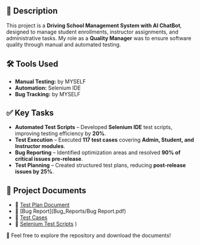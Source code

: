 ## 📌 Description  
This project is a **Driving School Management System with AI ChatBot**, designed to manage student enrollments, instructor assignments, and administrative tasks. My role as a **Quality Manager** was to ensure software quality through manual and automated testing.

## 🛠 Tools Used  
- **Manual Testing:** by MYSELF
- **Automation:** Selenium IDE  
- **Bug Tracking:** by MYSELF 

## ✅ Key Tasks  
- **Automated Test Scripts** – Developed **Selenium IDE** test scripts, improving testing efficiency by **20%**.  
- **Test Execution** – Executed **117 test cases** covering **Admin, Student, and Instructor modules**.  
- **Bug Reporting** – Identified optimization areas and resolved **90% of critical issues pre-release**.  
- **Test Planning** – Created structured test plans, reducing **post-release issues by 25%**.  

## 📂 Project Documents  
- 🔗 [Test Plan Document](Test_Plans/Test_Plan_V1.1.pdf)  
- 🔗 [Bug Report](Bug_Reports/Bug Report.pdf)  
- 🔗 [Test Cases](Test_Cases/Manual_Test_Cases_DSMS.pdf)  
- 🔗 [Selenium Test Scripts](Selenium_Scripts/Automation_Testing.pdf)
)  

🚀 Feel free to explore the repository and download the documents! 
